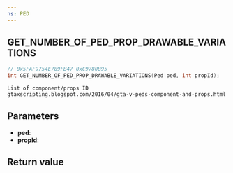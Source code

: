 ```yaml
---
ns: PED
---
```

## GET_NUMBER_OF_PED_PROP_DRAWABLE_VARIATIONS

```c
// 0x5FAF9754E789FB47 0xC9780B95
int GET_NUMBER_OF_PED_PROP_DRAWABLE_VARIATIONS(Ped ped, int propId);
```

```
List of component/props ID  
gtaxscripting.blogspot.com/2016/04/gta-v-peds-component-and-props.html  
```

## Parameters
* **ped**: 
* **propId**: 

## Return value

